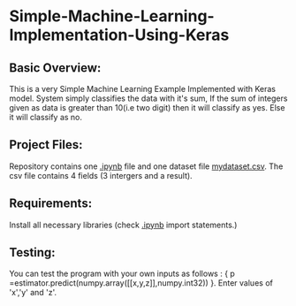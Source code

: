 # Simple-Machine-Learning-Implementation-Using-Keras

## Basic Overview:

This is a very Simple Machine Learning Example Implemented with Keras model. System simply classifies the data with it's sum, If the sum of integers given as data is greater than 10(i.e two digit) then it will classify as yes. Else it will classify as no. 

## Project Files:

Repository contains one [.ipynb](https://github.com/Sanketp1997/Simple-Machine-Learning-Implementation-Using-Keras/blob/master/simple_ml.ipynb) file and one dataset file [mydataset.csv](https://github.com/Sanketp1997/Simple-Machine-Learning-Implementation-Using-Keras/blob/master/mydata1.csv).
The csv file contains 4 fields (3 intergers and a result).

## Requirements:

Install all necessary libraries (check [.ipynb](https://github.com/Sanketp1997/Simple-Machine-Learning-Implementation-Using-Keras/blob/master/simple_ml.ipynb) import statements.)

## Testing:

You can test the program with your own inputs as follows : { p =estimator.predict(numpy.array([[x,y,z]],numpy.int32)) }.
Enter values of 'x','y' and 'z'.
